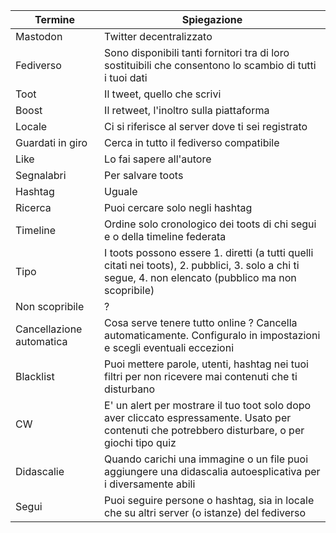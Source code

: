 Termine|Spiegazione
-|-
Mastodon|Twitter decentralizzato
Fediverso|Sono disponibili tanti fornitori tra di loro sostituibili che consentono lo scambio di tutti i tuoi dati
Toot|Il tweet, quello che scrivi
Boost|Il retweet, l'inoltro sulla piattaforma
Locale|Ci si riferisce al server dove ti sei registrato
Guardati in giro|Cerca in tutto il fediverso compatibile
Like|Lo fai sapere all'autore
Segnalabri|Per salvare toots
Hashtag|Uguale
Ricerca|Puoi cercare solo negli hashtag
Timeline|Ordine solo cronologico dei toots di chi segui e o della timeline federata
Tipo|I toots possono essere 1. diretti (a tutti quelli citati nei toots), 2. pubblici, 3. solo a chi ti segue, 4. non elencato (pubblico ma non scopribile)
Non scopribile| ?
Cancellazione automatica|Cosa serve tenere tutto online ? Cancella automaticamente. Configuralo in impostazioni e scegli eventuali eccezioni
Blacklist|Puoi mettere parole, utenti, hashtag nei tuoi filtri per non ricevere mai contenuti che ti disturbano
CW|E' un alert per mostrare il tuo toot solo dopo aver cliccato espressamente. Usato per contenuti che potrebbero disturbare, o per giochi tipo quiz
Didascalie|Quando carichi una immagine o un file puoi aggiungere una didascalia autoesplicativa per i diversamente abili
Segui|Puoi seguire persone o hashtag, sia in locale che su altri server (o istanze) del fediverso

